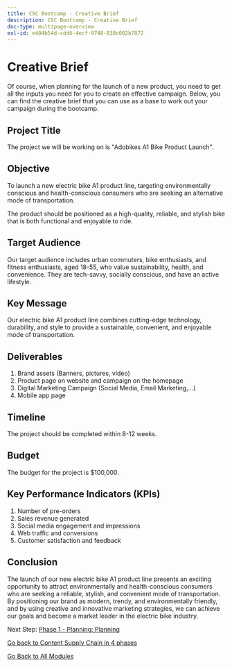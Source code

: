 ```yaml
---
title: CSC Bootcamp - Creative Brief
description: CSC Bootcamp - Creative Brief
doc-type: multipage-overview
exl-id: e404b54d-cdd6-4ecf-9740-838c002b7872
---
```

# Creative Brief

Of course, when planning for the launch of a new product, you need to get all the inputs you need for you to create an effective campaign. Below, you can find the creative brief that you can use as a base to work out your campaign during the bootcamp.

## Project Title

The project we will be working on is "Adobikes A1 Bike Product Launch".

## Objective

To launch a new electric bike A1 product line, targeting environmentally conscious and health-conscious consumers who are seeking an alternative mode of transportation.

The product should be positioned as a high-quality, reliable, and stylish bike that is both functional and enjoyable to ride.

## Target Audience

Our target audience includes urban commuters, bike enthusiasts, and fitness enthusiasts, aged 18-55, who value sustainability, health, and convenience. They are tech-savvy, socially conscious, and have an active lifestyle.

## Key Message

Our electric bike A1 product line combines cutting-edge technology, durability, and style to provide a sustainable, convenient, and enjoyable mode of transportation.

## Deliverables

1. Brand assets (Banners, pictures, video)
1. Product page on website and campaign on the homepage
1. Digital Marketing Campaign (Social Media, Email Marketing,…)
1. Mobile app page

## Timeline

The project should be completed within 8-12 weeks.

## Budget

The budget for the project is $100,000.

## Key Performance Indicators (KPIs)

1. Number of pre-orders
1. Sales revenue generated
1. Social media engagement and impressions
1. Web traffic and conversions
1. Customer satisfaction and feedback

## Conclusion

The launch of our new electric bike A1 product line presents an exciting opportunity to attract environmentally and health-conscious consumers who are seeking a reliable, stylish, and convenient mode of transportation. By positioning our brand as modern, trendy, and environmentally friendly, and by using creative and innovative marketing strategies, we can achieve our goals and become a market leader in the electric bike industry.


Next Step: [Phase 1 - Planning: Planning](./phases/planning/planning.md)

[Go back to Content Supply Chain in 4 phases](./csc-in-4-phases.md)

[Go Back to All Modules](./overview.md)
